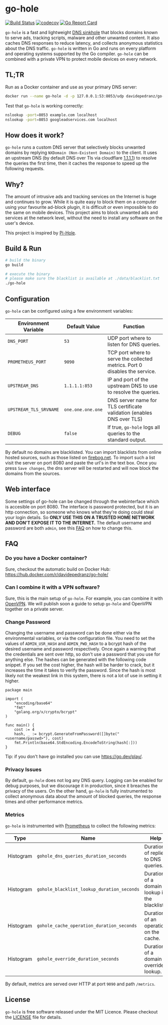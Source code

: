 # go-hole
[![Build Status](https://travis-ci.org/davidepedranz/go-hole.svg?branch=master)](https://travis-ci.org/davidepedranz/go-hole)
[![codecov](https://codecov.io/gh/davidepedranz/go-hole/branch/master/graph/badge.svg)](https://codecov.io/gh/davidepedranz/go-hole)
[![Go Report Card](https://goreportcard.com/badge/github.com/davidepedranz/go-hole)](https://goreportcard.com/report/github.com/davidepedranz/go-hole)

`go-hole` is a fast and lightweight [DNS sinkhole](https://en.wikipedia.org/wiki/DNS_Sinkhole) that blocks domains known to serve ads, tracking scripts, malware and other unwanted content. It also caches DNS responses to reduce latency, and collects anonymous statistics about the DNS traffic. `go-hole` is written in Go and runs on every platform and operating systems supported by the Go compiler. `go-hole` can be combined with a private VPN to protect mobile devices on every network.

## TL;TR

Run as a Docker container and use as your primary DNS server:
```sh
docker run --name go-hole -d -p 127.0.0.1:53:8053/udp davidepedranz/go-hole:latest
```

Test that `go-hole` is working correctly:
```sh
nslookup -port=8053 example.com localhost
nslookup -port=8053 googleadservices.com localhost
```

## How does it work?

`go-hole` runs a custom DNS server that selectively blocks unwanted domains by replying `NXDomain (Non-Existent Domain)` to the client. It uses an upstream DNS (by default DNS over Tls via cloudflare [1.1.1.1](https://1.1.1.1/)) to resolve the queries the first time, then it caches the response to speed up the following requests.

## Why?

The amount of intrusive ads and tracking services on the Internet is huge and continues to grow. While it is quite easy to block them on a computer using your favourite ad-block plugin, it is difficult or even impossible to do the same on mobile devices. This project aims to block unwanted ads and services at the network level, without the need to install any software on the user's device.

This project is inspired by [Pi-Hole](https://github.com/pi-hole/pi-hole).

## Build & Run

```sh
# build the binary
go build

# execute the binary
# please make sure the blacklist is available at ./data/blacklist.txt
./go-hole
```

## Configuration

`go-hole` can be configured using a few environment variables:

| Environment Variable   | Default Value | Function                                                              |
| ---------------------- | ------------- | --------------------------------------------------------------------- |
| `DNS_PORT`             | `53`          | UDP port where to listen for DNS queries.                             |
| `PROMETHEUS_PORT`      | `9090`        | TCP port where to serve the collected metrics. Port 0 disables the service.                        |
| `UPSTREAM_DNS`         | `1.1.1.1:853`  | IP and port of the upstream DNS to use to resolve the queries.        |
| `UPSTREAM_TLS_SRVNAME` | `one.one.one.one`            | DNS server name for TLS certificate validation (enables DNS over TLS)  |
| `DEBUG`                | `false`       | If true, `go-hole` logs all queries to the standard output.           |

By default no domains are blacklisted. You can import blacklists from online hosted sources, such as those listed on [firebog.net](https://firebog.net/). To import such a list visit the server on port 8080 and paste the url's in the text box. Once you press `Save changes`, the dns server will be restarted and will now block the domains from the sources.

## Web interface

Some settings of go-hole can be changed through the webinterface which is accesible on port 8080. The interface is password protected, but it is an http connection, so someone who knows what they're doing could steal your login details. So **ONLY USE THIS ON A TRUSTED HOME NETWORK AND DON'T EXPOSE IT TO THE INTERNET.** The default username and password are both `admin`, see this [FAQ](#change-password) on how to change this.

## FAQ

### Do you have a Docker container?

Sure, checkout the automatic build on Docker Hub: https://hub.docker.com/r/davidepedranz/go-hole/

### Can I combine it with a VPN software?

Sure, this is the main setup of `go-hole`. For example, you can combine it with [OpenVPN](https://openvpn.net/). We will publish soon a guide to setup `go-hole` and OpenVPN together on a private server.

### Change Password

Changing the username and password can be done either via the environmental variables, or via the configuration file. You need to set the values of `ADMIN_USR_HASH` and `ADMIN_PWD_HASH` to a bcrypt hash of the desired username and password respectively. Once again a warning that the credentials are sent over http, so don't use a password that you use for anything else. The hashes can be generated with the following code snippet. If you set the cost higher, the hash will be harder to crack, but it increases the time it takes to verify the password. Since the hash is most likely not the weakest link in this system, there is not a lot of use in setting it higher.


```
package main

import (
	"encoding/base64"
	"fmt"
	"golang.org/x/crypto/bcrypt"
)

func main() {
	cost := 4
	hash, _ := bcrypt.GenerateFromPassword([]byte("<username/passwd>"), cost)
	fmt.Println(base64.StdEncoding.EncodeToString(hash[:]))
}
```
Tip: if you don't have go installed you can use https://go.dev/play/.

### Privacy Issues

By default, `go-hole` does not log any DNS query. Logging can be enabled for debug purposes, but we discourage it in production, since it breaches the privacy of the users. On the other hand, `go-hole` is fully instrumented to collect anonymous data about the amount of blocked queries, the response times and other performance metrics.

### Metrics

`go-hole` is instrumented with [Prometheus](https://prometheus.io/) to collect the following metrics:

| Type      | Name                                       | Help                                          |
| --------- | ------------------------------------------ | --------------------------------------------- |
| Histogram | `gohole_dns_queries_duration_seconds`      | Duration of replies to DNS queries.           |
| Histogram | `gohole_blacklist_lookup_duration_seconds` | Duration of a domain lookup in the blacklist. |
| Histogram | `gohole_cache_operation_duration_seconds`  | Duration of an operation on the cache.        |
| Histogram | `gohole_override_duration_seconds`         | Duration of a domain overrided lookup.        |

By default, metrics are served over HTTP at port `9090` and path `/metrics`.

## License

`go-hole` is free software released under the MIT Licence. Please checkout the [LICENSE](./LICENSE) file for details.
